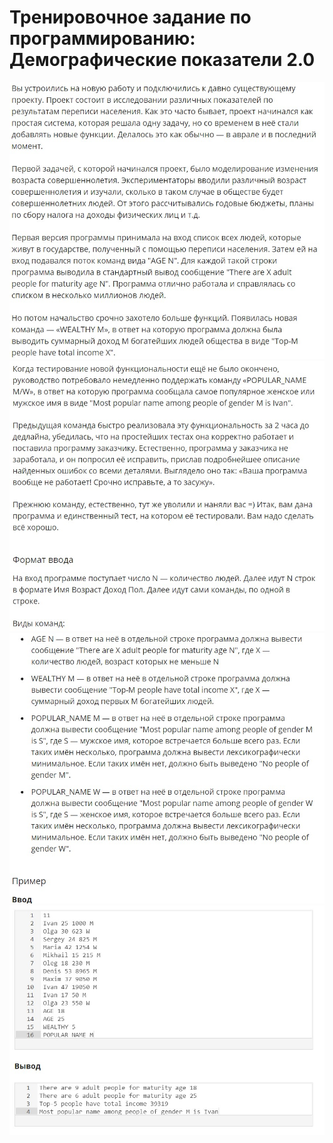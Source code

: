 # Тренировочное задание по программированию: Демографические показатели 2.0
![image](./../../assets/127.jpg)
![image](./../../assets/128.jpg)
![image](./../../assets/129.jpg)
![image](./../../assets/130.jpg)
